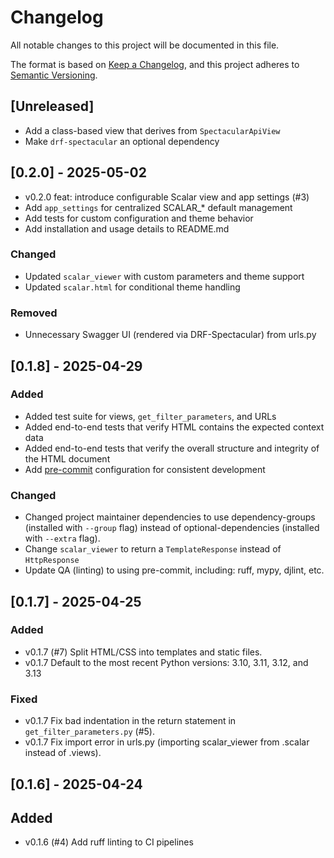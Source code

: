 # Changelog

All notable changes to this project will be documented in this file.

The format is based on [Keep a Changelog](https://keepachangelog.com/en/1.1.0/),
and this project adheres to [Semantic Versioning](https://semver.org/spec/v2.0.0.html).

## [Unreleased]

- Add a class-based view that derives from `SpectacularApiView`
- Make `drf-spectacular` an optional dependency

## [0.2.0] - 2025-05-02

- v0.2.0 feat: introduce configurable Scalar view and app settings (#3)
- Add `app_settings` for centralized SCALAR_* default management
- Add tests for custom configuration and theme behavior
- Add installation and usage details to README.md

### Changed

- Updated `scalar_viewer` with custom parameters and theme support
- Updated `scalar.html` for conditional theme handling

### Removed

- Unnecessary Swagger UI (rendered via DRF-Spectacular) from urls.py

## [0.1.8] - 2025-04-29

### Added

- Added test suite for views, `get_filter_parameters`, and URLs
- Added end-to-end tests that verify HTML contains the expected context data
- Added end-to-end tests that verify the overall structure and integrity of the HTML document
- Add [pre-commit](https://pre-commit.org) configuration for consistent development

### Changed

 - Changed project maintainer dependencies to use dependency-groups (installed with `--group` flag)
  instead of optional-dependencies (installed with `--extra` flag).
 - Change `scalar_viewer` to return a `TemplateResponse` instead of `HttpResponse`
 - Update QA (linting) to using pre-commit, including: ruff, mypy, djlint, etc.

## [0.1.7] - 2025-04-25

### Added

- v0.1.7 (#7) Split HTML/CSS into templates and static files.
- v0.1.7 Default to the most recent Python versions: 3.10, 3.11, 3.12, and 3.13

### Fixed

- v0.1.7 Fix bad indentation in the return statement in `get_filter_parameters.py` (#5).
- v0.1.7 Fix import error in urls.py (importing scalar_viewer from .scalar instead of .views).

## [0.1.6] - 2025-04-24

## Added
 - v0.1.6 (#4) Add ruff linting to CI pipelines
